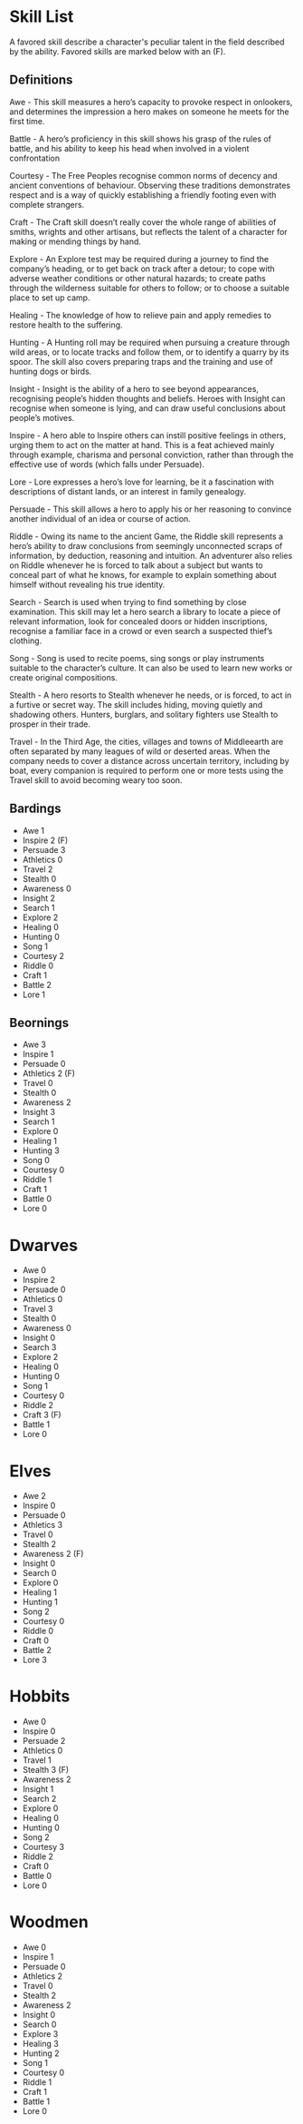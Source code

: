 # Skill List

A favored skill describe a character's peculiar talent in the field described by the ability.  Favored skills are marked below with an (F).

## Definitions

Awe - This skill measures a hero’s capacity to provoke respect in onlookers, and determines the impression a hero makes on someone he meets for the first time. 

Battle - A hero’s proficiency in this skill shows his grasp of the rules of battle, and his ability to keep his head when involved in a violent confrontation

Courtesy - The Free Peoples recognise common norms of decency and ancient conventions of behaviour.  Observing these traditions demonstrates respect and is a way of quickly establishing a friendly footing even with complete strangers.

Craft - The Craft skill doesn’t really cover the whole range of abilities of smiths, wrights and other artisans, but reflects the talent of a character for making or mending things by hand.

Explore - An Explore test may be required during a journey to find the company’s heading, or to get back on track after a detour; to cope with adverse weather conditions or other natural hazards; to create paths through the wilderness suitable for others to follow; or to choose a suitable place to set up camp.

Healing - The knowledge of how to relieve pain and apply remedies to restore health to the suffering.

Hunting -  A Hunting roll may be required when pursuing a creature through wild areas, or to locate tracks and follow them, or to identify a quarry by its spoor. The skill also covers preparing traps and the training and use of hunting dogs or birds.

Insight - Insight is the ability of a hero to see beyond appearances, recognising people’s hidden thoughts and beliefs. Heroes with Insight can recognise when someone is lying, and can draw useful conclusions about people’s motives. 

Inspire - A hero able to Inspire others can instill positive feelings in others, urging them to act on the matter at hand.  This is a feat achieved mainly through example, charisma and personal conviction, rather than through the effective use of words (which falls under Persuade).

Lore - Lore expresses a hero’s love for learning, be it a fascination with descriptions of distant lands, or an interest in family genealogy. 

Persuade - This skill allows a hero to apply his or her reasoning to convince another individual of an idea or course of action. 

Riddle - Owing its name to the ancient Game, the Riddle skill represents a hero’s ability to draw conclusions from seemingly unconnected scraps of information, by deduction, reasoning and intuition.  An adventurer also relies on Riddle whenever he is forced to talk about a subject but wants to conceal part of what he knows, for example to explain something about himself without revealing his true identity. 

Search - Search is used when trying to find something by close examination. This skill may let a hero search a library to locate a piece of relevant information, look for concealed doors or hidden inscriptions, recognise a familiar face in a crowd or even search a suspected thief’s clothing. 

Song - Song is used to recite poems, sing songs or play instruments suitable to the character’s culture. It can also be used to learn new works or create original compositions.

Stealth - A hero resorts to Stealth whenever he needs, or is forced, to act in a furtive or secret way. The skill includes hiding, moving quietly and shadowing others.  Hunters, burglars, and solitary fighters use Stealth to prosper in their trade. 

Travel - In the Third Age, the cities, villages and towns of Middleearth are often separated by many leagues of wild or deserted areas.  When the company needs to cover a distance across uncertain territory, including by boat, every companion is required to perform one or more tests using the Travel skill to avoid becoming weary too soon.

## Bardings

* Awe 1 
* Inspire 2 (F)
* Persuade 3
* Athletics 0
* Travel 2
* Stealth 0
* Awareness 0
* Insight 2
* Search 1
* Explore 2
* Healing 0
* Hunting 0
* Song 1
* Courtesy 2
* Riddle 0
* Craft 1
* Battle 2
* Lore 1

## Beornings

* Awe 3
* Inspire 1
* Persuade 0
* Athletics 2 (F)
* Travel 0
* Stealth 0
* Awareness 2
* Insight 3
* Search 1
* Explore 0
* Healing 1
* Hunting 3
* Song 0
* Courtesy 0
* Riddle 1
* Craft 1
* Battle 0
* Lore 0

# Dwarves

* Awe 0
* Inspire 2
* Persuade 0
* Athletics 0
* Travel 3
* Stealth 0
* Awareness 0
* Insight 0
* Search 3
* Explore 2
* Healing 0
* Hunting 0
* Song 1
* Courtesy 0
* Riddle 2
* Craft 3 (F)
* Battle 1
* Lore 0

# Elves

* Awe 2
* Inspire 0
* Persuade 0
* Athletics 3
* Travel 0
* Stealth 2
* Awareness 2 (F)
* Insight 0
* Search 0
* Explore 0
* Healing 1
* Hunting 1
* Song 2
* Courtesy 0
* Riddle 0
* Craft 0
* Battle 2
* Lore 3

# Hobbits

* Awe 0
* Inspire 0
* Persuade 2
* Athletics 0
* Travel 1
* Stealth 3 (F)
* Awareness 2
* Insight 1
* Search 2
* Explore 0
* Healing 0
* Hunting 0
* Song 2
* Courtesy 3
* Riddle 2
* Craft 0
* Battle 0
* Lore 0

# Woodmen

* Awe 0
* Inspire 1
* Persuade 0
* Athletics 2
* Travel 0
* Stealth 2
* Awareness 2
* Insight 0
* Search 0
* Explore 3
* Healing 3
* Hunting 2
* Song 1
* Courtesy 0
* Riddle 1
* Craft 1
* Battle 1
* Lore 0
